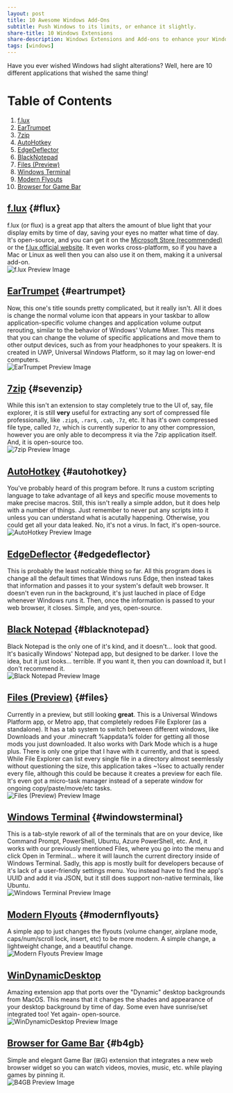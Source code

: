 ```yaml
---
layout: post
title: 10 Awesome Windows Add-Ons
subtitle: Push Windows to its limits, or enhance it slightly.
share-title: 10 Windows Extensions
share-description: Windows Extensions and Add-ons to enhance your Windows experience
tags: [windows]
---
```


Have you ever wished Windows had slight alterations? Well, here are 10 different applications that wished the same thing!

# Table of Contents
1. [f.lux](#flux)
2. [EarTrumpet](#eartrumpet)
3. [7zip](#sevenzip)
4. [AutoHotkey](#autohotkey)
5. [EdgeDeflector](#edgedeflector)
6. [BlackNotepad](#blacknotepad)
7. [Files (Preview)](#files)
8. [Windows Terminal](#windowsterminal)
9. [Modern Flyouts](#modernflyouts)
10. [Browser for Game Bar](#b4gb)

## [f.lux](https://www.microsoft.com/en-us/p/flux/9n9kdphv91jt) {#flux}
f.lux (or flux) is a great app that alters the amount of blue light that your display emits by time of day, saving your eyes no matter what time of day.  
It's open-source, and you can get it on the [Microsoft Store (recommended)](https://www.microsoft.com/en-us/p/flux/9n9kdphv91jt) or the [f.lux official website](https://justgetflux.com/).
It even works cross-platform, so if you have a Mac or Linux as well then you can also use it on them, making it a universal add-on.  
![f.lux Preview Image](/assets/img/embed/f.lux-preview.png)

## [EarTrumpet](https://www.microsoft.com/en-us/p/eartrumpet/9nblggh516xp) {#eartrumpet}
Now, this one's title sounds pretty complicated, but it really isn't.
All it does is change the normal volume icon that appears in your taskbar to allow application-specific volume changes and application volume output rerouting, similar to the behavior of Windows' Volume Mixer.
This means that you can change the volume of specific applications and move them to other output devices, such as from your headphones to your speakers.
It is created in UWP, Universal Windows Platform, so it may lag on lower-end computers.  
![EarTrumpet Preview Image](/assets/img/embed/eartrumpet-preview.png)

## [7zip](https://www.7-zip.org/) {#sevenzip}
While this isn't an extension to stay completely true to the UI of, say, file explorer, it is still **very** useful for extracting any sort of compressed file professionally, like `.zip`s, `.rar`s, `.cab`, `.7z`, etc. It has it's own compressed file type, called `7z`, which is currently superior to any other compression, however you are only able to decompress it via the 7zip application itself. And, it is open-source too.  
![7zip Preview Image](/assets/img/embed/7zip-preview.png)

## [AutoHotkey](https://www.autohotkey.com/) {#autohotkey}
You've probably heard of this program before. It runs a custom scripting language to take advantage of all keys and specific mouse movements to make precise macros. Still, this isn't really a simple addon, but it does help with a number of things. Just remember to never put any scripts into it unless you can understand what is acutally happening. Otherwise, you could get all your data leaked. No, it's not a virus. In fact, it's open-source.  
![AutoHotkey Preview Image](/assets/img/embed/autohotkey-preview.png)

## [EdgeDeflector](https://github.com/da2x/EdgeDeflector/releases/download/v1.1.3.0/EdgeDeflector_install.exe) {#edgedeflector}
This is probably the least noticable thing so far. All this program does is change all the default times that Windows runs Edge, then instead takes that information and passes it to your system's default web browser. It doesn't even run in the background, it's just lauched in place of Edge whenever Windows runs it. Then, once the information is passed to your web browser, it closes. Simple, and yes, open-source.

## [Black Notepad](https://www.microsoft.com/en-us/p/black-notepad/9p20vw17vmpk) {#blacknotepad}
Black Notepad is the only one of it's kind, and it doesn't... look that good. It's basically Windows' Notepad app, but designed to be darker. I love the idea, but it just looks... terrible. If you want it, then you can download it, but I don't recommend it.  
![Black Notepad Preview Image](/assets/img/embed/blacknotepad-preview.png)

## [Files (Preview)](https://www.microsoft.com/en-us/p/files-preview/9nghp3dx8hdx) {#files}
Currently in a preview, but still looking **great**. This is a Universal Windows Platform app, or Metro app, that completely redoes File Explorer (as a standalone). It has a tab system to switch between different windows, like Downloads and your .minecraft %appdata% folder for getting all those mods you just downloaded. It also works with Dark Mode which is a huge plus. There is only one gripe that I have with it currently, and that is speed. While File Explorer can list every single file in a directory almost seemlessly without questioning the size, this application takes ~¼sec to actually render every file, although this could be because it creates a preview for each file. It's even got a micro-task manager instead of a seperate window for ongoing copy/paste/move/etc tasks.  
![Files (Preview) Preview Image](/assets/img/embed/files-preview.png)

## [Windows Terminal](https://www.microsoft.com/en-us/p/windows-terminal/9n0dx20hk701) {#windowsterminal}
This is a tab-style rework of all of the terminals that are on your device, like Command Prompt, PowerShell, Ubuntu, Azure PowerShell, etc. And, it works with our previously mentioned Files, where you go into the menu and click Open in Terminal... where it will launch the current directory inside of Windows Terminal. Sadly, this app is mostly built for developers because of it's lack of a user-friendly settings menu. You instead have to find the app's UUID and add it via JSON, but it still does support non-native terminals, like Ubuntu.  
![Windows Terminal Preview Image](/assets/img/embed/terminal-preview.png)

## [Modern Flyouts](https://www.microsoft.com/en-us/p/modernflyouts/9mt60qv066rp) {#modernflyouts}
A simple app to just changes the flyouts (volume changer, airplane mode, caps/num/scroll lock, insert, etc) to be more modern. A simple change, a lightweight change, and a beautiful change.  
![Modern Flyouts Preview Image](/assets/img/embed/modern-flyouts-preview.png)

## [WinDynamicDesktop](https://github.com/t1m0thyj/WinDynamicDesktop/releases)
Amazing extension app that ports over the "Dynamic" desktop backgrounds from MacOS. This means that it changes the shades and appearance of your desktop background by time of day. Some even have sunrise/set integrated too! Yet again- open-source.  
![WinDynamicDesktop Preview Image](/assets/img/embed/windynamicdesktop-preview.jpeg)

## [Browser for Game Bar](https://www.microsoft.com/en-us/p/browser-for-game-bar/9nk1cnb0nccx) {#b4gb}
Simple and elegant Game Bar (⊞G) extension that integrates a new web browser widget so you can watch videos, movies, music, etc. while playing games by pinning it.  
![B4GB Preview Image](/assets/img/embed/browser-for-game-bar-preview.png)
